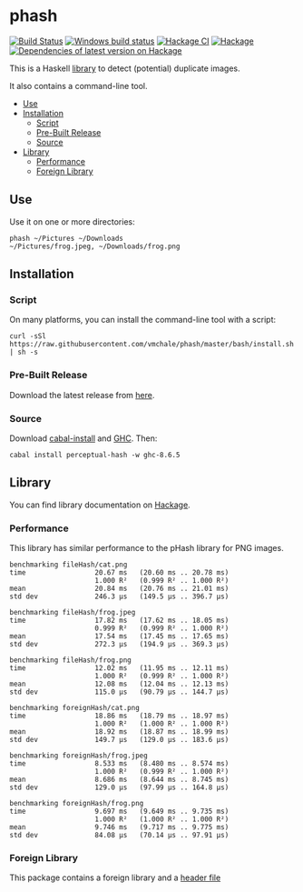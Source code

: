 # phash

[![Build Status](https://travis-ci.org/vmchale/phash.svg?branch=master)](https://travis-ci.org/vmchale/phash)
[![Windows build status](https://ci.appveyor.com/api/projects/status/github/vmchale/phash?svg=true)](https://ci.appveyor.com/project/vmchale/phash)
[![Hackage CI](https://matrix.hackage.haskell.org/api/v2/packages/perceptual-hash/badge)](https://matrix.hackage.haskell.org/package/perceptual-hash)
[![Hackage](https://img.shields.io/hackage/v/perceptual-hash.svg)](http://hackage.haskell.org/package/perceptual-hash)
[![Dependencies of latest version on Hackage](https://img.shields.io/hackage-deps/v/perceptual-hash.svg)](https://hackage.haskell.org/package/perceptual-hash)

This is a Haskell [library](http://hackage.haskell.org/package/perceptual-hash)
to detect (potential) duplicate images.

It also contains a command-line tool.

- [Use](#use)
- [Installation](#installation)
  - [Script](#script)
  - [Pre-Built Release](#pre-built-release)
  - [Source](#source)
- [Library](#library)
  - [Performance](#performance)
  - [Foreign Library](#foreign-library)

## Use

Use it on one or more directories:

```
phash ~/Pictures ~/Downloads
~/Pictures/frog.jpeg, ~/Downloads/frog.png
```

## Installation

### Script

On many platforms, you can install the command-line tool with a script:

```
curl -sSl https://raw.githubusercontent.com/vmchale/phash/master/bash/install.sh | sh -s
```

### Pre-Built Release

Download the latest release from
[here](https://github.com/vmchale/phash/releases).

### Source

Download [cabal-install](https://www.haskell.org/cabal/download.html) and
[GHC](https://www.haskell.org/ghc/download.html). Then:

```
cabal install perceptual-hash -w ghc-8.6.5
```

## Library

You can find library documentation on
[Hackage](https://hackage.haskell.org/package/perceptual-hash).

### Performance

This library has similar performance to the pHash library for PNG
images.

```
benchmarking fileHash/cat.png
time                 20.67 ms   (20.60 ms .. 20.78 ms)
                     1.000 R²   (0.999 R² .. 1.000 R²)
mean                 20.84 ms   (20.76 ms .. 21.01 ms)
std dev              246.3 μs   (149.5 μs .. 396.7 μs)

benchmarking fileHash/frog.jpeg
time                 17.82 ms   (17.62 ms .. 18.05 ms)
                     0.999 R²   (0.999 R² .. 1.000 R²)
mean                 17.54 ms   (17.45 ms .. 17.65 ms)
std dev              272.3 μs   (194.9 μs .. 369.3 μs)

benchmarking fileHash/frog.png
time                 12.02 ms   (11.95 ms .. 12.11 ms)
                     1.000 R²   (0.999 R² .. 1.000 R²)
mean                 12.08 ms   (12.04 ms .. 12.13 ms)
std dev              115.0 μs   (90.79 μs .. 144.7 μs)

benchmarking foreignHash/cat.png
time                 18.86 ms   (18.79 ms .. 18.97 ms)
                     1.000 R²   (1.000 R² .. 1.000 R²)
mean                 18.92 ms   (18.87 ms .. 18.99 ms)
std dev              149.7 μs   (129.0 μs .. 183.6 μs)

benchmarking foreignHash/frog.jpeg
time                 8.533 ms   (8.480 ms .. 8.574 ms)
                     1.000 R²   (0.999 R² .. 1.000 R²)
mean                 8.686 ms   (8.644 ms .. 8.745 ms)
std dev              129.0 μs   (97.99 μs .. 164.8 μs)

benchmarking foreignHash/frog.png
time                 9.697 ms   (9.649 ms .. 9.735 ms)
                     1.000 R²   (1.000 R² .. 1.000 R²)
mean                 9.746 ms   (9.717 ms .. 9.775 ms)
std dev              84.08 μs   (70.14 μs .. 97.91 μs)
```

### Foreign Library

This package contains a foreign library and a [header
file](https://hackage.haskell.org/package/perceptual-hash/src/include/hs_phash.h)
